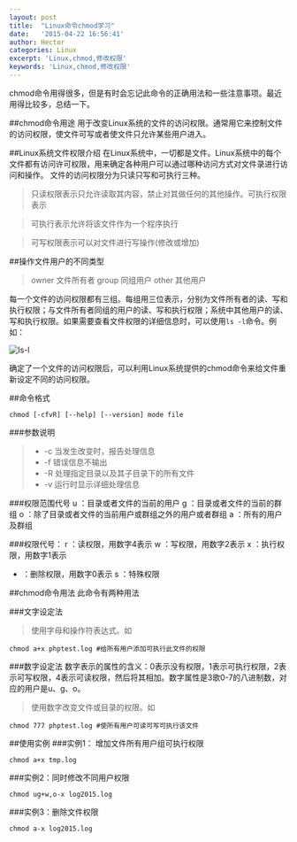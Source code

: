 ```yaml
---
layout: post
title:  "Linux命令chmod学习"
date:   '2015-04-22 16:56:41'
author: Hector
categories: Linux
excerpt: 'Linux,chmod,修改权限'
keywords: 'Linux,chmod,修改权限'
---
```


chmod命令用得很多，但是有时会忘记此命令的正确用法和一些注意事项。最近用得比较多，总结一下。

##chmod命令用途
用于改变Linux系统的文件的访问权限。通常用它来控制文件的访问权限，使文件可写或者使文件只允许某些用户进入。

##Linux系统文件权限介绍
在Linux系统中，一切都是文件。Linux系统中的每个文件都有访问许可权限，用来确定各种用户可以通过哪种访问方式对文件录进行访问和操作。
文件的访问权限分为只读只写和可执行三种。

<!--more-->

>只读权限表示只允许读取其内容，禁止对其做任何的其他操作。可执行权限表示

>可执行表示允许将该文件作为一个程序执行

>可写权限表示可以对文件进行写操作(修改或增加)

##操作文件用户的不同类型
>owner 文件所有者
>group 同组用户
>other 其他用户

每一个文件的访问权限都有三组。每组用三位表示，分别为文件所有者的读、写和执行权限；与文件所有者同组的用户的读、写和执行权限；系统中其他用户的读、写和执行权限。如果需要查看文件权限的详细信息时，可以使用`ls -l`命令。例如：

![ls-l](http://7u2eqw.com1.z0.glb.clouddn.com/ls-lcommand.png)

确定了一个文件的访问权限后，可以利用Linux系统提供的chmod命令来给文件重新设定不同的访问权限。

##命令格式
    
    chmod [-cfvR] [--help] [--version] mode file

###参数说明
>* -c 当发生改变时，报告处理信息
>* -f 错误信息不输出
>* -R 处理指定目录以及其子目录下的所有文件
>* -v 运行时显示详细处理信息

###权限范围代号
u ：目录或者文件的当前的用户
g ：目录或者文件的当前的群组
o ：除了目录或者文件的当前用户或群组之外的用户或者群组
a ：所有的用户及群组

###权限代号：
r ：读权限，用数字4表示
w ：写权限，用数字2表示
x ：执行权限，用数字1表示
- ：删除权限，用数字0表示
s ：特殊权限 

##chmod命令用法
此命令有两种用法

###文字设定法
>使用字母和操作符表达式。如

    chmod a+x phptest.log #给所有用户添加可执行此文件的权限

###数字设定法
数字表示的属性的含义：0表示没有权限，1表示可执行权限，2表示可写权限，4表示可读权限，然后将其相加。数字属性是3歌0-7的八进制数，对应的用户是u、g、o。

>使用数字改变文件或目录的权限。如

    chmod 777 phptest.log #使所有用户可读可写可执行该文件
    


##使用实例
###实例1： 增加文件所有用户组可执行权限

    chmod a+x tmp.log

###实例2：同时修改不同用户权限
    
    chmod ug+w,o-x log2015.log

###实例3：删除文件权限
    
    chmod a-x log2015.log
    